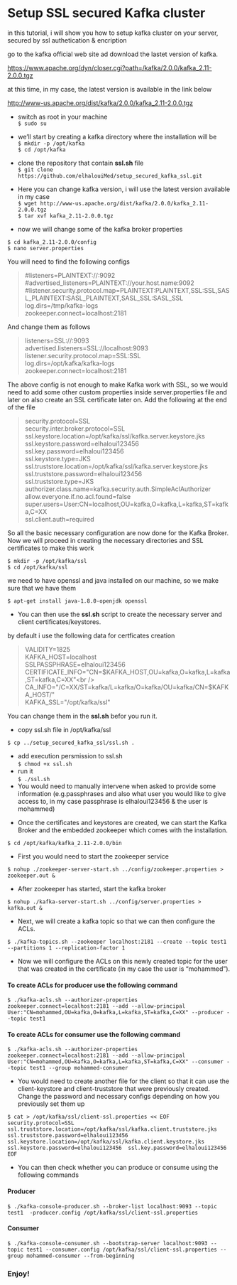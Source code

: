 # Setup SSL secured Kafka cluster 

in this tutorial, i will show you how to setup kafka cluster on your server, secured by ssl authetication & encription

go to the kafka official web site ad download the lastet version of kafka.

https://www.apache.org/dyn/closer.cgi?path=/kafka/2.0.0/kafka_2.11-2.0.0.tgz

 at this time, in my case, the latest version is available in the link below
 
 
 http://www-us.apache.org/dist/kafka/2.0.0/kafka_2.11-2.0.0.tgz

- switch as root in your machine <br />
`$ sudo su`<br />
- we’ll start by creating a kafka directory where the installation will be<br />
`$ mkdir -p /opt/kafka`<br />
 `$ cd /opt/kafka`<br />
 
- clone the repository that contain **ssl.sh** file<br />
`$ git clone https://github.com/elhalouiMed/setup_secured_kafka_ssl.git`<br />
- Here you can change kafka version, i will use the latest version available in my case<br />
 `$ wget http://www-us.apache.org/dist/kafka/2.0.0/kafka_2.11-2.0.0.tgz`<br />
 `$ tar xvf kafka_2.11-2.0.0.tgz`<br />
 
- now we will change some of the kafka broker properties

`$ cd kafka_2.11-2.0.0/config`<br />
`$ nano server.properties `<br />

You will need to find the following configs

>#listeners=PLAINTEXT://:9092<br />
>#advertised_listeners=PLAINTEXT://your.host.name:9092<br />
>#listener.security.protocol.map=PLAINTEXT:PLAINTEXT,SSL:SSL,SASL_PLAINTEXT:SASL_PLAINTEXT,SASL_SSL:SASL_SSL<br />
>log.dirs=/tmp/kafka-logs<br />
>zookeeper.connect=localhost:2181<br />


And change them as follows

>listeners=SSL://:9093<br />
>advertised.listeners=SSL://localhost:9093<br />
>listener.security.protocol.map=SSL:SSL<br />
>log.dirs=/opt/kafka/kafka-logs<br />
>zookeeper.connect=localhost:2181<br />

The above config is not enough to make Kafka work with SSL, so we would need to add some other custom properties inside server.properties file and later on also create an SSL certificate later on. Add the following at the end of the file

>security.protocol=SSL<br />
security.inter.broker.protocol=SSL<br />
ssl.keystore.location=/opt/kafka/ssl/kafka.server.keystore.jks<br />
ssl.keystore.password=elhaloui123456<br />
ssl.key.password=elhaloui123456<br />
ssl.keystore.type=JKS<br />
ssl.truststore.location=/opt/kafka/ssl/kafka.server.keystore.jks<br />
ssl.truststore.password=elhaloui123456<br />
ssl.truststore.type=JKS<br />
authorizer.class.name=kafka.security.auth.SimpleAclAuthorizer<br />
allow.everyone.if.no.acl.found=false<br />
super.users=User:CN=localhost,OU=kafka,O=kafka,L=kafka,ST=kafka,C=XX<br />
ssl.client.auth=required<br />

So all the basic necessary configuration are now done for the Kafka Broker. Now we will proceed in creating the necessary directories and SSL certificates to make this work

`$ mkdir -p /opt/kafka/ssl`<br />
`$ cd /opt/kafka/ssl`<br />

we need to have openssl and java installed on our machine, so we make sure that we have them

`$ apt-get install java-1.8.0-openjdk openssl`<br />

-   You can then use the **ssl.sh** script to create the necessary server and client certificates/keystores.

by default i use the following data for certficates creation

>VALIDITY=1825<br />
>KAFKA_HOST=localhost<br />
>SSLPASSPHRASE=elhaloui123456<br />
>CERTIFICATE_INFO="CN=$KAFKA_HOST,OU=kafka,O=kafka,L=kafka,ST=kafka,C=XX"<br />
>CA_INFO="/C=XX/ST=kafka/L=kafka/O=kafka/OU=kafka/CN=$KAFKA_HOST/"<br />
>KAFKA_SSL="/opt/kafka/ssl"<br />

You can change them in the **ssl.sh** befor you run it.<br />
- copy ssl.sh file in /opt/kafka/ssl<br />

`$ cp ../setup_secured_kafka_ssl/ssl.sh .`<br />
- add execution persmission to ssl.sh<br />
`$ chmod +x ssl.sh`<br />
- run it<br />
`$ ./ssl.sh`<br />
- You would need to manually intervene when asked to provide some information (e.g.passphrases and also what user you would like to give access to, in my case passphrase is elhaloui123456 & the user is mohammed)<br />

* Once the certificates and keystores are created, we can start the Kafka Broker and the embedded zookeeper which comes with the installation.

`$ cd /opt/kafka/kafka_2.11-2.0.0/bin`

- First you would need to start the zookeeper service

 `$ nohup ./zookeeper-server-start.sh ../config/zookeeper.properties > zookeeper.out &`
 
- After zookeeper has started, start the kafka broker

`$ nohup ./kafka-server-start.sh ../config/server.properties > kafka.out &`

- Next, we will create a kafka topic so that we can then configure the ACLs.

`$ ./kafka-topics.sh --zookeeper localhost:2181 --create --topic test1 --partitions 1 --replication-factor 1`

-    Now we will configure the ACLs on this newly created topic for the user that was created in the certificate (in my case the user is “mohammed”).
 #### To create ACLs for producer use the following command
`$ ./kafka-acls.sh --authorizer-properties zookeeper.connect=localhost:2181 --add --allow-principal User:"CN=mohammed,OU=kafka,O=kafka,L=kafka,ST=kafka,C=XX" --producer --topic test1`
#### To create ACLs for consumer use the following command
`$ ./kafka-acls.sh --authorizer-properties zookeeper.connect=localhost:2181 --add --allow-principal User:"CN=mohammed,OU=kafka,O=kafka,L=kafka,ST=kafka,C=XX" --consumer --topic test1 --group mohammed-consumer` 

- You would need to create another file for the client so that it can use the client-keystore and client-truststore that were previously created. Change the password and necessary configs depending on how you previously set them up

`
$ cat > /opt/kafka/ssl/client-ssl.properties << EOF 
security.protocol=SSL 
ssl.truststore.location=/opt/kafka/ssl/kafka.client.truststore.jks 
ssl.truststore.password=elhaloui123456
ssl.keystore.location=/opt/kafka/ssl/kafka.client.keystore.jks
ssl.keystore.password=elhaloui123456 
ssl.key.password=elhaloui123456
EOF
`

- You can then check whether you can produce or consume using the following commands
#### Producer
`$ ./kafka-console-producer.sh --broker-list localhost:9093 --topic test1  -producer.config /opt/kafka/ssl/client-ssl.properties`
#### Consumer
`$ ./kafka-console-consumer.sh --bootstrap-server localhost:9093 --topic test1 --consumer.config /opt/kafka/ssl/client-ssl.properties --group mohammed-consumer --from-beginning`

### Enjoy!
